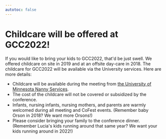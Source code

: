 ```yaml
---
autotoc: false
---
```

<slot name="/events/gcc2022/header" />

# Childcare will be offered at GCC2022!

If you would like to bring your kids to GCC2022, that'd be just swell. We offered childcare on site in 2019 and at an offsite day-care in 2018. The childcare for GCC2022 will be available via the University services. Here are more details:

* Childcare will be available during the meeting from [the University of Minnesota Nanny Services](https://humanresources.umn.edu/childcare/conference-visiting-child-care-services).
* The cost of the childcare will not be covered or subsidized by the conference.
* Infants, nursing infants, nursing mothers, and parents are warmly welcomed during all meeting and CoFest events. (Remember baby Orson in 2018? We want more Orsons!)
* Please consider bringing your family to the conference dinner. (Remember Lucia's kids running around that same year?  We want your kids running around in 2022!)
